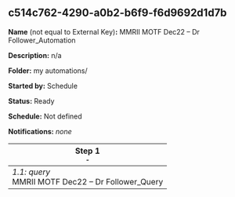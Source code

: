 ## c514c762-4290-a0b2-b6f9-f6d9692d1d7b

**Name** (not equal to External Key)**:** MMRII MOTF Dec22 – Dr Follower_Automation

**Description:** n/a

**Folder:** my automations/

**Started by:** Schedule

**Status:** Ready

**Schedule:** Not defined

**Notifications:** _none_


| Step 1<br>_<small>-</small>_ |
| --- |
| _1.1: query_<br>MMRII MOTF Dec22 – Dr Follower_Query |
